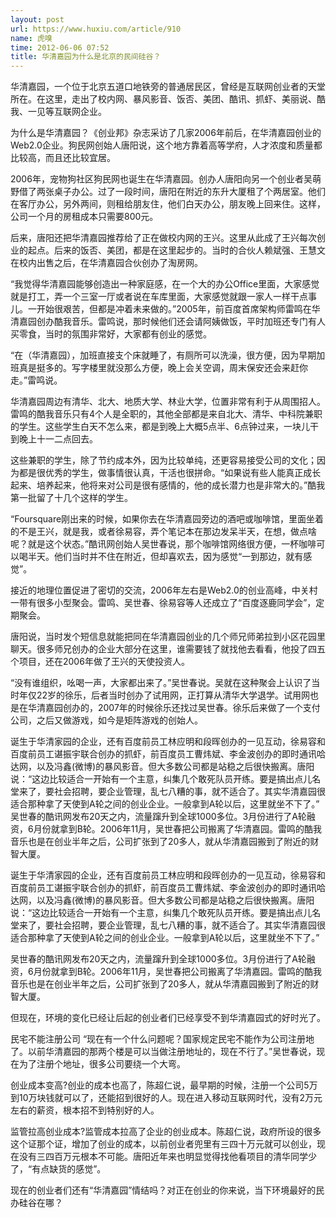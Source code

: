 ```yaml
---
layout: post
url: https://www.huxiu.com/article/910
name: 虎嗅
time: 2012-06-06 07:52
title: 华清嘉园为什么是北京的民间硅谷？
---
```

华清嘉园，一个位于北京五道口地铁旁的普通居民区，曾经是互联网创业者的天堂所在。在这里，走出了校内网、暴风影音、饭否、美团、酷讯、抓虾、美丽说、酷我、一见等互联网企业。

为什么是华清嘉园？《创业邦》杂志采访了几家2006年前后，在华清嘉园创业的Web2.0企业。狗民网创始人唐阳说，这个地方靠着高等学府，人才浓度和质量都比较高，而且还比较宜居。

2006年，宠物狗社区狗民网也诞生在华清嘉园。创办人唐阳向另一个创业者吴萌野借了两张桌子办公。过了一段时间，唐阳在附近的东升大厦租了个两居室。他们在客厅办公，另外两间，则租给朋友住，他们白天办公，朋友晚上回来住。这样，公司一个月的房租成本只需要800元。

后来，唐阳还把华清嘉园推荐给了正在做校内网的王兴。这里从此成了王兴每次创业的起点。后来的饭否、美团，都是在这里起步的。当时的合伙人赖斌强、王慧文在校内出售之后，在华清嘉园合伙创办了淘房网。

“我觉得华清嘉园能够创造出一种家庭感，在一个大的办公Office里面，大家感觉就是打工，弄一个三室一厅或者说在车库里面，大家感觉就跟一家人一样干点事儿。一开始很艰苦，但都是冲着未来做的。”2005年，前百度首席架构师雷鸣在华清嘉园创办酷我音乐。雷鸣说，那时候他们还会请阿姨做饭，平时加班还专门有人买零食，当时的氛围非常好，大家都有创业的感觉。

“在（华清嘉园），加班直接支个床就睡了，有厕所可以洗澡，很方便，因为早期加班真是挺多的。写字楼里就没那么方便，晚上会关空调，周末保安还会来赶你走。”雷鸣说。

华清嘉园周边有清华、北大、地质大学、林业大学，位置非常有利于从周围招人。雷鸣的酷我音乐只有4个人是全职的，其他全部都是来自北大、清华、中科院兼职的学生。这些学生白天不怎么来，都是到晚上大概5点半、6点钟过来，一块儿干到晚上十一二点回去。

这些兼职的学生，除了节约成本外，因为比较单纯，还更容易接受公司的文化；因为都是很优秀的学生，做事情很认真，干活也很拼命。“如果说有些人能真正成长起来、培养起来，他将来对公司是很有感情的，他的成长潜力也是非常大的。”酷我第一批留了十几个这样的学生。

“Foursquare刚出来的时候，如果你去在华清嘉园旁边的酒吧或咖啡馆，里面坐着的不是王兴，就是我，或者徐易容，弄个笔记本在那边发呆半天，在想，做点啥呢？就是这个状态。”酷讯网创始人吴世春说，那个咖啡馆网络很方便，一杯咖啡可以喝半天。他们当时并不住在附近，但却喜欢去，因为感觉“一到那边，就有感觉”。

接近的地理位置促进了密切的交流，2006年左右是Web2.0的创业高峰，中关村一带有很多小型聚会。雷鸣、吴世春、徐易容等人还成立了“百度逐鹿同学会”，定期聚会。

唐阳说，当时发个短信息就能把同在华清嘉园创业的几个师兄师弟拉到小区花园里聊天。很多师兄创办的企业大部分在这里，谁需要钱了就找他去看看，他投了四五个项目，还在2006年做了王兴的天使投资人。

“没有谁组织，吆喝一声，大家都出来了。”吴世春说。吴就在这种聚会上认识了当时年仅22岁的徐乐，后者当时创办了试用网，正打算从清华大学退学。试用网也是在华清嘉园创办的，2007年的时候徐乐还找过吴世春。徐乐后来做了一个支付公司，之后又做游戏，如今是矩阵游戏的创始人。

诞生于华清家园的企业，还有百度前员工林应明和段晖创办的一见互动，徐易容和百度前员工谌振宇联合创办的抓虾，前百度员工曹炜斌、李金波创办的即时通讯哈达网，以及冯鑫(微博)的暴风影音。但大多数公司都是站稳之后很快搬离。唐阳说：“这边比较适合一开始有一个主意，纠集几个敢死队员开练。要是搞出点儿名堂来了，要社会招聘，要企业管理，乱七八糟的事，就不适合了。其实华清嘉园很适合那种拿了天使到A轮之间的创业企业。一般拿到A轮以后，这里就坐不下了。” 吴世春的酷讯网发布20天之内，流量蹿升到全球1000多位。3月份进行了A轮融资，6月份就拿到B轮。2006年11月，吴世春把公司搬离了华清嘉园。雷鸣的酷我音乐也是在创业半年之后，公司扩张到了20多人，就从华清嘉园搬到了附近的财智大厦。

诞生于华清家园的企业，还有百度前员工林应明和段晖创办的一见互动，徐易容和百度前员工谌振宇联合创办的抓虾，前百度员工曹炜斌、李金波创办的即时通讯哈达网，以及冯鑫(微博)的暴风影音。但大多数公司都是站稳之后很快搬离。唐阳说：“这边比较适合一开始有一个主意，纠集几个敢死队员开练。要是搞出点儿名堂来了，要社会招聘，要企业管理，乱七八糟的事，就不适合了。其实华清嘉园很适合那种拿了天使到A轮之间的创业企业。一般拿到A轮以后，这里就坐不下了。”

吴世春的酷讯网发布20天之内，流量蹿升到全球1000多位。3月份进行了A轮融资，6月份就拿到B轮。2006年11月，吴世春把公司搬离了华清嘉园。雷鸣的酷我音乐也是在创业半年之后，公司扩张到了20多人，就从华清嘉园搬到了附近的财智大厦。

但现在，环境的变化已经让后起的创业者们已经享受不到华清嘉园式的好时光了。

民宅不能注册公司 “现在有一个什么问题呢？国家规定民宅不能作为公司注册地了。以前华清嘉园的那两个楼是可以当做注册地址的，现在不行了。”吴世春说，现在为了注册个地址，很多公司要绕一个大弯。

创业成本变高?创业的成本也高了，陈超仁说，最早期的时候，注册一个公司5万到10万块钱就可以了，还能招到很好的人。现在进入移动互联网时代，没有2万元左右的薪资，根本招不到特别好的人。

监管拉高创业成本?监管成本拉高了企业的创业成本。陈超仁说，政府所设的很多这个证那个证，增加了创业的成本，以前创业者兜里有三四十万元就可以创业，现在没有三四百万元根本不可能。唐阳近年来也明显觉得找他看项目的清华同学少了，“有点缺货的感觉”。

现在的创业者们还有“华清嘉园”情结吗？对正在创业的你来说，当下环境最好的民办硅谷在哪？

